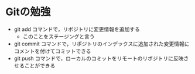 # Gitの勉強
- git add コマンドで，リポジトリに変更情報を追加する
	- このことをステージングと言う
- git commit コマンドで，リポジトリのインデックスに追加された変更情報にコメントを付けてコミットできる
- git push コマンドで，ローカルのコミットをリモートのリポジトリに反映させることができる
